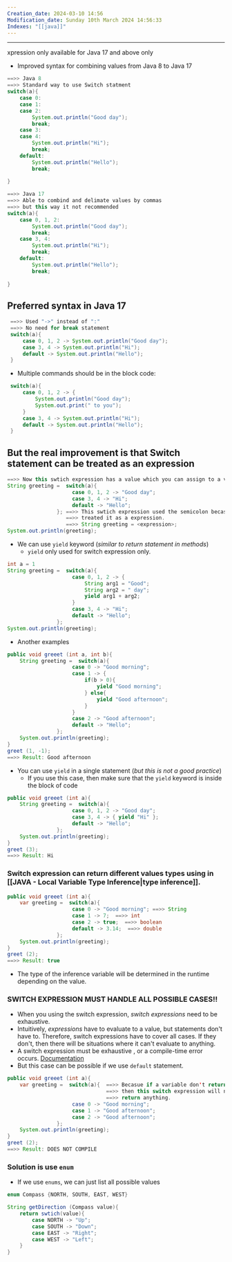 ```yaml
---
Creation_date: 2024-03-10 14:56
Modification_date: Sunday 10th March 2024 14:56:33
Indexes: "[[java]]"
---
```


----
xpression only available for Java 17 and above only

- Improved syntax for combining values from Java 8 to Java 17
```java
==>> Java 8
==>> Standard way to use Switch statment
switch(a){
	case 0:
	case 1:
	case 2:
		System.out.println("Good day");
		break;
	case 3:
	case 4:
		System.out.println("Hi");
		break;
	default:
		System.out.println("Hello");
		break;
	
}
```

```java
==>> Java 17
==>> Able to combind and delimate values by commas 
==>> but this way it not recommended
switch(a){
	case 0, 1, 2:
		System.out.println("Good day");
		break;
	case 3, 4:
		System.out.println("Hi");
		break;
	default:
		System.out.println("Hello");
		break;
	
}
```
## Preferred syntax in Java 17
```java
 ==>> Used "->" instead of ":"
 ==>> No need for break statement
 switch(a){
	 case 0, 1, 2 -> System.out.println("Good day");
	 case 3, 4 -> System.out.println("Hi");
	 default -> System.out.println("Hello");
 }
```

 - Multiple commands should be in the block code:
```java
 switch(a){
	 case 0, 1, 2 -> {
		 System.out.println("Good day");
		 System.out.print(" to you");
	 } 
	 case 3, 4 -> System.out.println("Hi");
	 default -> System.out.println("Hello");
 }
```

## But the real improvement is that Switch statement can be treated as an expression
```java
==>> Now this swtich expression has a value which you can assign to a variable
String greeting =  switch(a){
					 case 0, 1, 2 -> "Good day";
					 case 3, 4 -> "Hi";
					 default -> "Hello";
				}; ==>> This swtich expression used the semicolon becasue the compiler 
				   ==>> treated it as a expression.
				   ==>> String greeting = <expression>;
System.out.println(greeting);
```

- We can use `yield` keyword (*similar to return statement in methods*)
	- `yield` only used for switch expression only.
```java
int a = 1
String greeting =  switch(a){
					 case 0, 1, 2 -> {
						 String arg1 = "Good";
						 String arg2 = " day";
						 yield arg1 + arg2;
					 }
					 case 3, 4 -> "Hi";
					 default -> "Hello";
				};
System.out.println(greeting);
```

- Another examples
```java
public void greeet (int a, int b){
	String greeting =  switch(a){
					 case 0 -> "Good morning";
					 case 1 -> {
						 if(b > 0){
							 yield "Good morning";
						 } else{
							 yield "Good afternoon";
						 }
					 }
					 case 2 -> "Good afternoon";
					 default -> "Hello";
				};
	System.out.println(greeting);
}
greet (1, -1);
==>> Result: Good afternoon
```

- You can use `yield` in a single statement (*but this is not a good practice*)
	- If you use this case, then make sure that the `yield` keyword is inside the block of code
```java
public void greeet (int a){
	String greeting =  switch(a){
					 case 0, 1, 2 -> "Good day";
					 case 3, 4 -> { yield "Hi" };
					 default -> "Hello";
				};
	System.out.println(greeting);
}
greet (3);
==>> Result: Hi
```

### Switch expression can return different values types using in [[JAVA - Local Variable Type Inference|type inference]].

```java
public void greeet (int a){
	var greeting =  switch(a){
					 case 0 -> "Good morning"; ==>> String
					 case 1 -> 7;  ==>> int
					 case 2 -> true;  ==>> boolean
					 default -> 3.14;  ==>> double
				};
	System.out.println(greeting);
}
greet (2);
==>> Result: true
```
- The type of the inference variable will be determined in the runtime depending on the value.

### SWITCH EXPRESSION MUST HANDLE ALL POSSIBLE CASES!!
- When you using the switch expression, _switch expressions_ need to be exhaustive.
- Intuitively, _expressions_ have to evaluate to a value, but statements don't have to. Therefore, switch expressions have to cover all cases. If they don't, then there will be situations where it can't evaluate to anything.
- A switch expression must be exhaustive , or a compile-time error occurs. [Documentation](https://docs.oracle.com/javase/specs/jls/se19/preview/specs/patterns-switch-record-patterns-jls.html#jls-15.28.1)
- But this case can be possible if we use `default` statement.
```java
public void greeet (int a){
	var greeting =  switch(a){  ==>> Becasue if a variable don't return any value
	                            ==>> then this switch expression will not
	                            ==>> return anything.
					 case 0 -> "Good morning"; 
					 case 1 -> "Good afternoon";
					 case 2 -> "Good afternoon";
				};
	System.out.println(greeting);
}
greet (2);
==>> Result: DOES NOT COMPILE
```

### Solution is use `enum`

- If we use `enums`, we can just list all possible values
```java
enum Compass {NORTH, SOUTH, EAST, WEST}

String getDirection (Compass value){
	return swtich(value){
		case NORTH -> "Up";
		case SOUTH -> "Down";
		case EAST -> "Right";
		case WEST -> "Left";
	}
}
```
